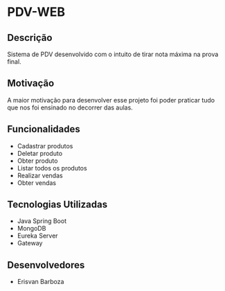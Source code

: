 # PDV-WEB

## Descrição

Sistema de  PDV desenvolvido com o intuito de tirar nota máxima na prova final.

## Motivação

A maior motivação para desenvolver esse projeto foi poder praticar tudo que nos foi ensinado no decorrer das aulas.

## Funcionalidades

- Cadastrar produtos
- Deletar produto
- Obter produto
- Listar todos os produtos
- Realizar vendas
- Obter vendas

## Tecnologias Utilizadas

- Java Spring Boot
- MongoDB
- Eureka Server
- Gateway

## Desenvolvedores

- Erisvan Barboza
